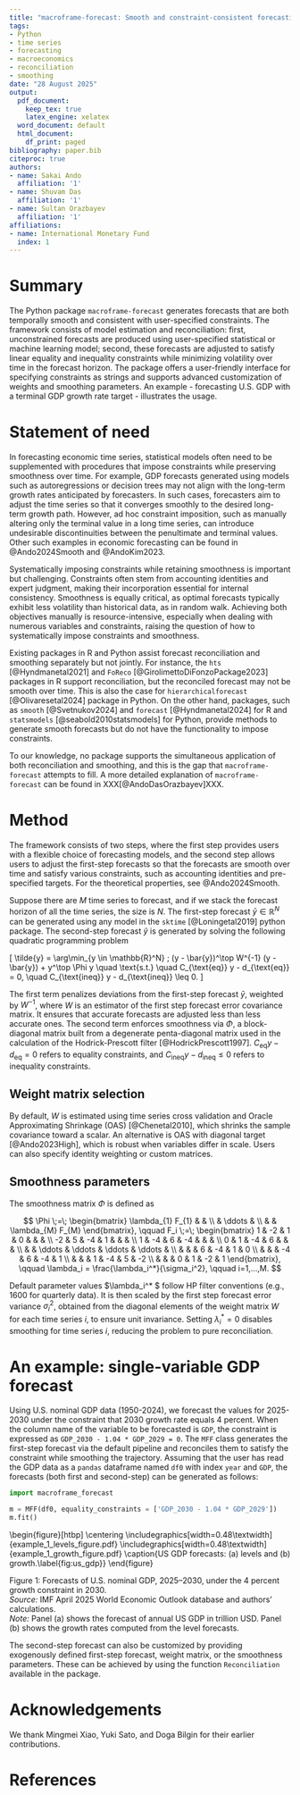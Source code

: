 ```yaml
---
title: "macroframe-forecast: Smooth and constraint-consistent forecasting"
tags:
- Python
- time series
- forecasting
- macroeconomics
- reconciliation
- smoothing
date: "28 August 2025"
output:
  pdf_document:
    keep_tex: true
    latex_engine: xelatex
  word_document: default
  html_document:
    df_print: paged
bibliography: paper.bib
citeproc: true
authors:
- name: Sakai Ando
  affiliation: '1'
- name: Shuvam Das
  affiliation: '1'
- name: Sultan Orazbayev
  affiliation: '1'
affiliations:
- name: International Monetary Fund
  index: 1
---
```


# Summary

The Python package `macroframe-forecast` generates forecasts that are both temporally smooth and consistent with user-specified constraints. The framework consists of model estimation and reconciliation: first, unconstrained forecasts are produced using user-specified statistical or machine learning model; second, these forecasts are adjusted to satisfy linear equality and inequality constraints while minimizing volatility over time in the forecast horizon. The package offers a user-friendly interface for specifying constraints as strings and supports advanced customization of weights and smoothing parameters.  An example - forecasting U.S. GDP with a terminal GDP growth rate target - illustrates the usage.

# Statement of need

In forecasting economic time series, statistical models often need to be supplemented with procedures that impose constraints while preserving smoothness over time. For example, GDP forecasts generated using models such as autoregressions or decision trees may not align with the long-term growth rates anticipated by forecasters. In such cases, forecasters aim to adjust the time series so that it converges smoothly to the desired long-term growth path. However, ad hoc constraint imposition, such as manually altering only the terminal value in a long time series, can introduce undesirable discontinuities between the penultimate and terminal values. Other such examples in economic forecasting can be found in @Ando2024Smooth and @AndoKim2023.

Systematically imposing constraints while retaining smoothness is important but challenging. Constraints often stem from accounting identities and expert judgment, making their incorporation essential for internal consistency. Smoothness is equally critical, as optimal forecasts typically exhibit less volatility than historical data, as in random walk. Achieving both objectives manually is resource-intensive, especially when dealing with numerous variables and constraints, raising the question of how to systematically impose constraints and smoothness.

Existing packages in R and Python assist forecast reconciliation and smoothing separately but not jointly. For instance, the `hts` [@Hyndmanetal2021] and `FoReco` [@GirolimettoDiFonzoPackage2023] packages in R support reconciliation, but the reconciled forecast may not be smooth over time. This is also the case for `hierarchicalforecast` [@Olivaresetal2024] package in Python. On the other hand, packages, such as `smooth` [@Svetnukov2024] and `forecast` [@Hyndmanetal2024] for R and `statsmodels` [@seabold2010statsmodels] for Python, provide methods to generate smooth forecasts but do not have the functionality to impose constraints.

To our knowledge, no package supports the simultaneous application of both reconciliation and smoothing, and this is the gap that `macroframe-forecast` attempts to fill. A more detailed explanation of `macroframe-forecast` can be found in XXX[@AndoDasOrazbayev]XXX.

# Method

The framework consists of two steps, where the first step provides users with a flexible choice of forecasting models, and the second step allows users to adjust the first-step forecasts so that the forecasts are smooth over time and satisfy various constraints, such as accounting identities and pre-specified targets. For the theoretical properties, see @Ando2024Smooth.

Suppose there are $M$ time series to forecast, and if we stack the forecast horizon of all the time series, the size is $N$. The first-step forecast $\bar{y}\in \mathbb{R}^N$ can be generated using any model in the `sktime` [@Loningetal2019] python package. The second-step forecast $\tilde{y}$ is generated by solving the following quadratic programming problem

\[
\tilde{y} = \arg\min_{y \in \mathbb{R}^N} \; (y - \bar{y})^\top W^{-1} (y - \bar{y}) + y^\top \Phi y \quad \text{s.t.} \quad C_{\text{eq}} y - d_{\text{eq}} = 0, \quad C_{\text{ineq}} y - d_{\text{ineq}} \leq 0.
\]

The first term penalizes deviations from the first-step forecast $\bar{y}$, weighted by $W^{-1}$, where $W$ is an estimator of the first step forecast error covariance matrix. It ensures that accurate forecasts are adjusted less than less accurate ones. The second term enforces smoothness via $\Phi$, a block-diagonal matrix built from a degenerate penta-diagonal matrix used in the calculation of the Hodrick-Prescott filter [@HodrickPrescott1997]. $C_{\text{eq}} y - d_{\text{eq}} = 0$ refers to equality constraints, and $C_{\text{ineq}} y - d_{\text{ineq}} \leq 0$ refers to inequality constraints.


## Weight matrix selection
By default, $W$ is estimated using time series cross validation and Oracle Approximating Shrinkage (OAS) [@Chenetal2010], which shrinks the sample covariance toward a scalar. An alternative is OAS with diagonal target [@Ando2023High], which is robust when variables differ in scale. Users can also specify identity weighting or custom matrices.

## Smoothness parameters 

The smoothness matrix $\Phi$ is defined as 

$$
\Phi \;=\;
\begin{bmatrix}
\lambda_{1} F_{1} & & \\
& \ddots & \\
& & \lambda_{M} F_{M}
\end{bmatrix},
\qquad
F_i \;=\;
\begin{bmatrix}
1   & -2  & 1   & 0      &        &        &        \\
-2  & 5   & -4  & 1      &        &        &        \\
1   & -4  & 6   & -4     &        &        &        \\
0   & 1   & -4  & 6      &        &       &        \\
    &     & \ddots & \ddots & \ddots & \ddots &     \\
    &     &    & 6       & -4      & 1     & 0      \\
    &     &    & -4     & 6      & -4     & 1      \\
    &     &     & 1      & -4     & 5      & -2     \\
    &     &     &  0      & 1      & -2     & 1
\end{bmatrix},
\qquad
\lambda_i =   \frac{\lambda_i^*}{\sigma_i^2},
\qquad
i=1,...,M.
$$


Default parameter values $\lambda_i^* $ follow HP filter conventions (e.g., 1600 for quarterly data). It is then scaled by the first step forecast error variance $\sigma_i^2$, obtained from the diagonal elements of the weight matrix $W$ for each time series $i$, to ensure unit invariance. Setting $\lambda_i^* = 0$ disables smoothing for time series $i$, reducing the problem to pure reconciliation.


# An example: single-variable GDP forecast

Using U.S. nominal GDP data (1950-2024), we forecast the values for 2025-2030 under the constraint that 2030 growth rate equals 4 percent. When the column name of the variable to be forecasted is `GDP`, the constraint is expressed as `GDP_2030 - 1.04 * GDP_2029 = 0`. The `MFF` class generates the first-step forecast via the default pipeline and reconciles them to satisfy the constraint while smoothing the trajectory. Assuming that the user has read the GDP data as a `pandas` dataframe named `df0` with index `year` and `GDP`, the forecasts (both first and second-step) can be generated as follows:

```python
import macroframe_forecast

m = MFF(df0, equality_constraints = ['GDP_2030 - 1.04 * GDP_2029'])
m.fit()
```
<!---
\begin{figure}[h]
\centering
\begin{minipage}{0.45\linewidth}
  \includegraphics[width=\linewidth]{example_1_levels.png}
  \smallskip
  \centerline{\footnotesize (a) US GDP level forecasts}
\end{minipage}
\hfill
\begin{minipage}{0.45\linewidth}
  \includegraphics[width=\linewidth]{example_1_growth.png}
  \smallskip
  \centerline{\footnotesize (b) US GDP growth forecasts}
\end{minipage}

\caption{Forecasts of U.S. nominal GDP, 2025-2030, under the 4\% growth constraint in 2030.}
\label{fig:us_gdp}


\medskip
\begin{flushleft}
\footnotesize \textit{Source:} IMF April 2025 World Economic Outlook database and authors’ calculations.  
\textit{Note:} Panel (a) shows the forecast of annual US GDP in trillion USD. Panel (b) shows the growth rates computed from the level forecasts.
\end{flushleft}
\end{figure}


::: {#fig-us_gdp layout-ncol=2}

![](example_1_levels.png){fig-alt="US GDP level forecasts" fig-subcap="(a) US GDP level forecasts"}

![](example_1_growth.png){fig-alt="US GDP growth forecasts" fig-subcap="(b) US GDP growth forecasts"}

:::

::: {#fig-us_gdp layout="[2]"}

![](example_1_levels_figure.pdf){fig-alt="US GDP level forecasts" fig-subcap="(a) US GDP level forecasts"}

![](example_1_growth_figure.pdf){fig-alt="US GDP growth forecasts" fig-subcap="(b) US GDP growth forecasts"}

:::--->

\begin{figure}[htbp]
\centering
\includegraphics[width=0.48\textwidth]{example_1_levels_figure.pdf}
\includegraphics[width=0.48\textwidth]{example_1_growth_figure.pdf}
\caption{US GDP forecasts: (a) levels and (b) growth.\label{fig:us_gdp}}
\end{figure}

Figure 1: Forecasts of U.S. nominal GDP, 2025–2030, under the 4 percent growth constraint in 2030.  
*Source:* IMF April 2025 World Economic Outlook database and authors’ calculations.  
*Note:* Panel (a) shows the forecast of annual US GDP in trillion USD. Panel (b) shows the growth rates computed from the level forecasts.


The second-step forecast can also be customized by providing exogenously defined first-step forecast, weight matrix, or the smoothness parameters. These can be achieved by using the function `Reconciliation` available in the package.

# Acknowledgements

We thank Mingmei Xiao, Yuki Sato, and Doga Bilgin for their earlier contributions.

# References
